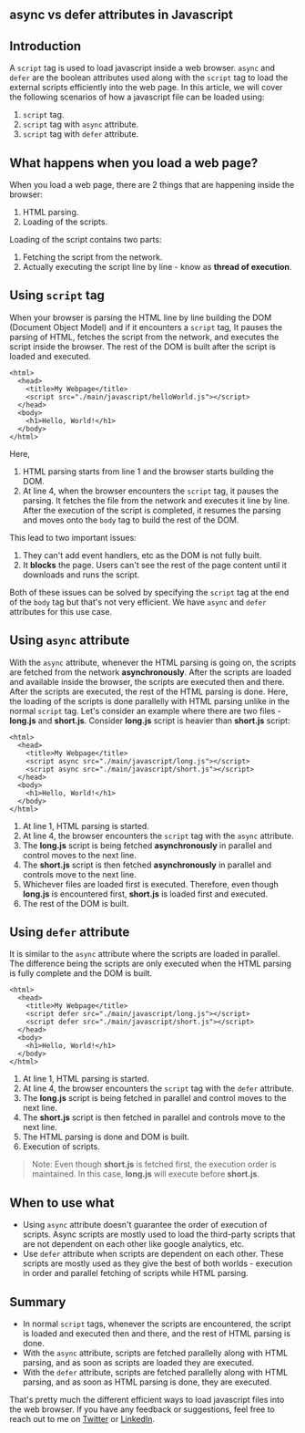 ## async vs defer attributes in Javascript

## Introduction
A `script` tag is used to load javascript inside a web browser. `async` and `defer` are the boolean attributes used along with the `script` tag to load the external scripts efficiently into the web page. In this article, we will cover the following scenarios of how a javascript file can be loaded using:

1. `script` tag.
2. `script` tag with `async` attribute.
3. `script` tag with `defer` attribute.

## What happens when you load a web page?
When you load a web page, there are 2 things that are happening inside the browser:
1. HTML parsing.
2. Loading of the scripts.

Loading of the script contains two parts:
1. Fetching the script from the network.
2. Actually executing the script line by line - know as **thread of execution**. 

## Using `script` tag
When your browser is parsing the HTML line by line building the DOM (Document Object Model) and if it encounters a `script` tag, It pauses the parsing of HTML, fetches the script from the network, and executes the script inside the browser. The rest of the DOM is built after the script is loaded and executed. 

```
<html>
  <head>
    <title>My Webpage</title>
    <script src="./main/javascript/helloWorld.js"></script>
  </head>
  <body>
    <h1>Hello, World!</h1>
  </body>
</html>
```
Here, 
1. HTML parsing starts from line 1 and the browser starts building the DOM.
2. At line 4, when the browser encounters the `script` tag, it pauses the parsing. It fetches the file from the network and executes it line by line. After the execution of the script is completed, it resumes the parsing and moves onto the `body` tag to build the rest of the DOM.

This lead to two important issues: 
1. They can't add event handlers, etc as the DOM is not fully built.
2. It **blocks** the page. Users can't see the rest of the page content until it downloads and runs the script.

Both of these issues can be solved by specifying the `script` tag at the end of the `body` tag but that's not very efficient. We have `async` and `defer` attributes for this use case.

## Using `async` attribute
With the `async` attribute, whenever the HTML parsing is going on, the scripts are fetched from the network **asynchronously**. After the scripts are loaded and available inside the browser, the scripts are executed then and there. After the scripts are executed, the rest of the HTML parsing is done. Here, the loading of the scripts is done parallelly with HTML parsing unlike in the normal `script` tag.
Let's consider an example where there are two files -  **long.js** and **short.js**. Consider **long.js** script is heavier than **short.js** script:
```
<html>
  <head>
    <title>My Webpage</title>
    <script async src="./main/javascript/long.js"></script>
    <script async src="./main/javascript/short.js"></script>
  </head>
  <body>
    <h1>Hello, World!</h1>
  </body>
</html>
```

1. At line 1, HTML parsing is started.
2. At line 4, the browser encounters the `script` tag with the `async` attribute.
3. The **long.js** script is being fetched **asynchronously** in parallel and control moves to the next line. 
4. The **short.js** script is then fetched **asynchronously** in parallel and controls move to the next line. 
5. Whichever files are loaded first is executed. Therefore, even though **long.js** is encountered first, **short.js** is loaded first and executed.
6. The rest of the DOM is built.

## Using `defer` attribute
It is similar to the `async` attribute where the scripts are loaded in parallel. The difference being the scripts are only executed when the HTML parsing is fully complete and the DOM is built.

```
<html>
  <head>
    <title>My Webpage</title>
    <script defer src="./main/javascript/long.js"></script>
    <script defer src="./main/javascript/short.js"></script>
  </head>
  <body>
    <h1>Hello, World!</h1>
  </body>
</html>
```

1. At line 1, HTML parsing is started.
2. At line 4, the browser encounters the `script` tag with the `defer` attribute.
3. The **long.js** script is being fetched in parallel and control moves to the next line. 
4. The **short.js** script is then fetched in parallel and controls move to the next line. 
5. The HTML parsing is done and DOM is built. 
6. Execution of scripts.

> Note: Even though **short.js** is fetched first, the execution order is maintained. In this case, **long.js** will execute before **short.js**.

## When to use what
* Using `async` attribute doesn't guarantee the order of execution of scripts. Async scripts are mostly used to load the third-party scripts that are not dependent on each other like google analytics, etc. 
* Use `defer` attribute when scripts are dependent on each other. These scripts are mostly used as they give the best of both worlds - execution in order and parallel fetching of scripts while HTML parsing.

## Summary
* In normal `script` tags, whenever the scripts are encountered, the script is loaded and executed then and there, and the rest of HTML parsing is done.
* With the `async` attribute, scripts are fetched parallelly along with HTML parsing, and as soon as scripts are loaded they are executed.
* With the `defer` attribute,  scripts are fetched parallelly along with HTML parsing, and as soon as HTML parsing is done, they are executed.

That's pretty much the different efficient ways to load javascript files into the web browser. If you have any feedback or suggestions, feel free to reach out to me on [Twitter](https://twitter.com/vinitraut18) or [LinkedIn](https://www.linkedin.com/in/vinit-raut-404651148/). 

 